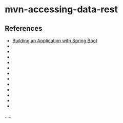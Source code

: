 mvn-accessing-data-rest
=======================



References
----------
- [Building an Application with Spring Boot](https://spring.io/guides/gs/spring-boot/ "Spring Boot")
- []( "")
- []( "")
- []( "")
- []( "")
- []( "")
- []( "")
- []( "")
- []( "")
- []( "")
- []( "")
- []( "")
- []( "")



.....
